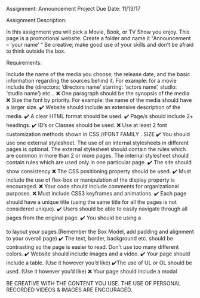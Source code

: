 Assignment: Announcement Project
Due Date: 11/13/17

Assignment Description:

In this assignment you will pick a Movie, Book, or TV Show you enjoy. This page is a promotional website. Create a folder and name it “Announcement – ‘your name’ “ Be creative; make good use of your skills and don’t be afraid to think outside the box.

Requirements:

Include the name of the media you choose, the release date, and the basic information regarding the sources behind it. For example: for a movie include the (directors: ‘directors name’ starring: ‘actors name’, studio: ‘studio name’) etc…
❌ One paragraph should be the synopsis of the media
❌ Size the font by priority. For example: the name of the media should have a larger size.
✔️ Website should include an extensive description of the media.
✔️ A clear HTML format should be used.
✔️ Page/s should include 2+ headings.
✔️ ID’s or Classes should be used.
❌ Use at least 2 font customization methods shown in CSS.//FONT FAMILY . SIZE
✔️ You should use one external stylesheet. The use of an internal stylesheets in different pages is optional. The external stylesheet should contain the rules which are common in more than 2 or more pages. The internal stylesheet should contain rules which are used only in one particular page.
✔️ The site should show consistency
❌ The CSS positioning property should be used.
✔️ Must include the use of flex-box or manipulation of the display property is encouraged.
❌ Your code should include comments for organizational purposes.
❌ Must include CSS3 keyframes and animations.
✔️ Each page should have a unique title (using the same title for all the pages is not considered unique).
✔️ Users should be able to easily navigate through all pages from the original page.
✔️ You should be using a <div> to layout your pages.(Remember the Box Model, add padding and alignment to your overall page)
✔️ The text, border, background etc. should be contrasting so the page is easier to read. Don't use too many different colors.
✔️ Website should include images and a video.
✔️ Your page should include a table. (Use it however you’d like)
✔️The use of UL or OL should be used. (Use it however you’d like)
❌ Your page should include a modal


BE CREATIVE WITH THE CONTENT YOU USE. THE USE OF PERSONAL RECORDED VIDEOS & IMAGES ARE ENCOURAGED.
